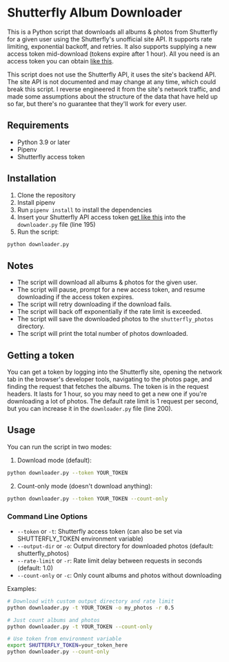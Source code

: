 # Shutterfly Album Downloader

This is a Python script that downloads all albums & photos from Shutterfly for a given user using the Shutterfly's unofficial site API. It supports rate limiting, exponential backoff, and retries. It also supports supplying a new access token mid-download (tokens expire after 1 hour). All you need is an access token you can obtain [like this](#getting-a-token).

This script does not use the Shutterfly API, it uses the site's backend API. The site API is not documented and may change at any time, which could break this script. I reverse engineered it from the site's network traffic, and made some assumptions about the structure of the data that have held up so far, but there's no guarantee that they'll work for every user.

## Requirements

- Python 3.9 or later
- Pipenv
- Shutterfly access token

## Installation

1. Clone the repository
2. Install pipenv
3. Run `pipenv install` to install the dependencies
4. Insert your Shutterfly API access token [get like this](#getting-a-token) into the `downloader.py` file (line 195) 
5. Run the script:

```bash
python downloader.py
```

## Notes

- The script will download all albums & photos for the given user.
- The script will pause, prompt for a new access token, and resume downloading if the access token expires.
- The script will retry downloading if the download fails.
- The script will back off exponentially if the rate limit is exceeded.
- The script will save the downloaded photos to the `shutterfly_photos` directory.
- The script will print the total number of photos downloaded.

## Getting a token

You can get a token by logging into the Shutterfly site, opening the network tab in the browser's developer tools, navigating to the photos page, and finding the request that fetches the albums. The token is in the request headers. It lasts for 1 hour, so you may need to get a new one if you're downloading a lot of photos. The default rate limit is 1 request per second, but you can increase it in the `downloader.py` file (line 200).

## Usage

You can run the script in two modes:

1. Download mode (default):
```bash
python downloader.py --token YOUR_TOKEN
```

2. Count-only mode (doesn't download anything):
```bash
python downloader.py --token YOUR_TOKEN --count-only
```

### Command Line Options

- `--token` or `-t`: Shutterfly access token (can also be set via SHUTTERFLY_TOKEN environment variable)
- `--output-dir` or `-o`: Output directory for downloaded photos (default: shutterfly_photos)
- `--rate-limit` or `-r`: Rate limit delay between requests in seconds (default: 1.0)
- `--count-only` or `-c`: Only count albums and photos without downloading

Examples:
```bash
# Download with custom output directory and rate limit
python downloader.py -t YOUR_TOKEN -o my_photos -r 0.5

# Just count albums and photos
python downloader.py -t YOUR_TOKEN --count-only

# Use token from environment variable
export SHUTTERFLY_TOKEN=your_token_here
python downloader.py --count-only
```